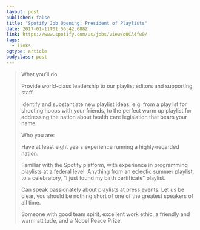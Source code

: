 ```yaml
---
layout: post 
published: false 
title: "Spotify Job Opening: President of Playlists" 
date: 2017-01-11T01:56:42.688Z 
link: https://www.spotify.com/us/jobs/view/o0CA4fw0/ 
tags:
  - links
ogtype: article 
bodyclass: post 
---
```


> What you’ll do:
> 
> Provide world-class leadership to our playlist editors and supporting staff.
> 
> Identify and substantiate new playlist ideas, e.g. from a playlist for shooting hoops with your friends, to the perfect warm up playlist for addressing the nation about health care legislation that bears your name.
> 
> Who you are:
> 
> Have at least eight years experience running a highly-regarded nation.
> 
> Familiar with the Spotify platform, with experience in programming playlists at a federal level. Anything from an eclectic summer playlist, to a celebratory, “I just found my birth certificate” playlist.
> 
> Can speak passionately about playlists at press events. Let us be clear, you should be nothing short of one of the greatest speakers of all time.
> 
> Someone with good team spirit, excellent work ethic, a friendly and warm attitude, and a Nobel Peace Prize.

